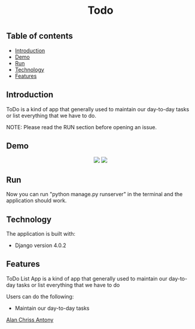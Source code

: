 <h1 align="center">Todo<h1/>


## Table of contents

- [Introduction](#introduction)
- [Demo](#demo)
- [Run](#run)
- [Technology](#technology)
- [Features](#features)

## Introduction

ToDo is a kind of app that generally used to maintain our day-to-day tasks or list everything that we have to do.

NOTE: Please read the RUN section before opening an issue.

## Demo  
  
  
<p align="center">
<img src="https://imgur.com/7jgJYl6.jpg"/>
<img src="https://imgur.com/YubA4a1.jpg"/>
</p>

## Run


Now you can run "python manage.py runserver" in the terminal and the application should work.

## Technology

The application is built with:

- Django version 4.0.2


## Features

ToDo List App is a kind of app that generally used to maintain our day-to-day tasks or list everything that we have to do

Users can do the following:

- Maintain our day-to-day tasks

  
  
  
[Alan Chriss Antony](https://github.com/alanchrissantony)
